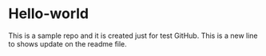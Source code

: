 # Hello-world
This is a sample repo and it is created just for test GitHub.
This is a new line to shows update on the readme file.

